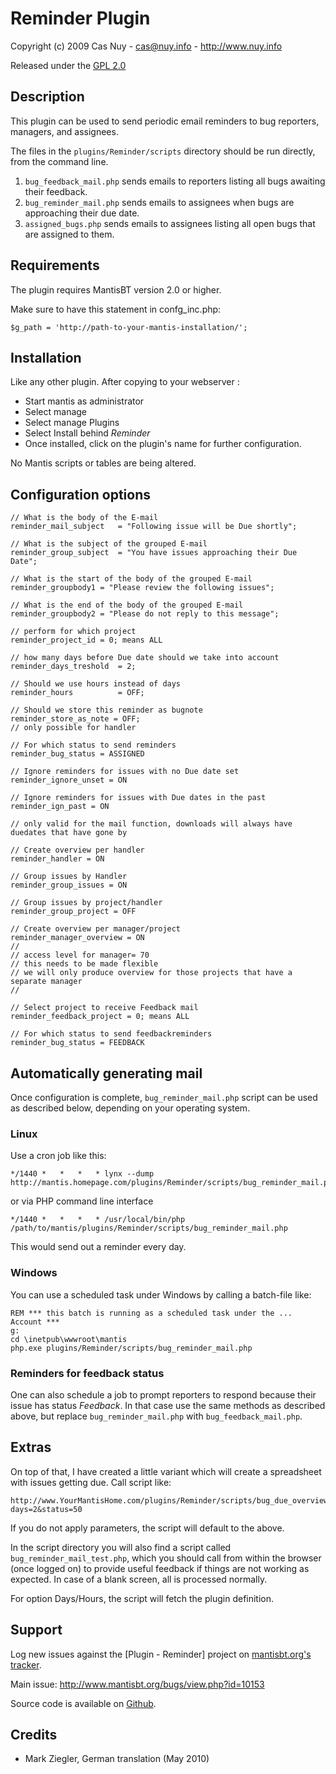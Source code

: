 # Reminder Plugin

Copyright (c) 2009  Cas Nuy - cas@nuy.info - http://www.nuy.info

Released under the [GPL 2.0](http://opensource.org/licenses/GPL-2.0)

## Description

This plugin can be used to send  periodic email reminders to bug reporters,
managers, and assignees.

The files in the `plugins/Reminder/scripts` directory should be run directly,
from the command line.

1. `bug_feedback_mail.php` sends emails to reporters listing all bugs awaiting
   their feedback.
2. `bug_reminder_mail.php` sends emails to assignees when bugs are approaching
   their due date.
3. `assigned_bugs.php` sends emails to assignees listing all open bugs that are
   assigned to them.


## Requirements

The plugin requires MantisBT version 2.0 or higher.

Make sure to have this statement in confg_inc.php:
```
$g_path = 'http://path-to-your-mantis-installation/';
```


## Installation

Like any other plugin. After copying to your webserver :

- Start mantis as administrator
- Select manage
- Select manage Plugins
- Select Install behind *Reminder*
- Once installed, click on the plugin's name for further configuration.

No Mantis scripts or tables are being altered.


## Configuration options

```
// What is the body of the E-mail
reminder_mail_subject	= "Following issue will be Due shortly";

// What is the subject of the grouped E-mail
reminder_group_subject	= "You have issues approaching their Due Date";

// What is the start of the body of the grouped E-mail
reminder_groupbody1	= "Please review the following issues";

// What is the end of the body of the grouped E-mail
reminder_groupbody2	= "Please do not reply to this message";

// perform for which project
reminder_project_id = 0; means ALL

// how many days before Due date should we take into account
reminder_days_treshold  = 2;

// Should we use hours instead of days
reminder_hours		  	= OFF;

// Should we store this reminder as bugnote
reminder_store_as_note = OFF;
// only possible for handler

// For which status to send reminders
reminder_bug_status = ASSIGNED

// Ignore reminders for issues with no Due date set
reminder_ignore_unset = ON

// Ignore reminders for issues with Due dates in the past
reminder_ign_past = ON

// only valid for the mail function, downloads will always have duedates that have gone by

// Create overview per handler
reminder_handler = ON

// Group issues by Handler
reminder_group_issues = ON

// Group issues by project/handler
reminder_group_project = OFF

// Create overview per manager/project
reminder_manager_overview = ON
//
// access level for manager= 70
// this needs to be made flexible
// we will only produce overview for those projects that have a separate manager
//

// Select project to receive Feedback mail
reminder_feedback_project = 0; means ALL

// For which status to send feedbackreminders
reminder_bug_status = FEEDBACK
```

## Automatically generating mail

Once configuration is complete, `bug_reminder_mail.php` script can be used
as described below, depending on your operating system.


### Linux

Use a cron job like this:
```
*/1440 *   *   *   * lynx --dump http://mantis.homepage.com/plugins/Reminder/scripts/bug_reminder_mail.php
```

or via PHP command line interface
```
*/1440 *   *   *   * /usr/local/bin/php /path/to/mantis/plugins/Reminder/scripts/bug_reminder_mail.php
```

This would send out a reminder every day.


### Windows

You can use a scheduled task under Windows by calling a batch-file like:

```
REM *** this batch is running as a scheduled task under the ... Account ***
g:
cd \inetpub\wwwroot\mantis
php.exe plugins/Reminder/scripts/bug_reminder_mail.php
```

### Reminders for feedback status

One can also schedule a job to prompt reporters to respond because their
issue has status *Feedback*. In that case use the same methods as described
above, but replace `bug_reminder_mail.php` with `bug_feedback_mail.php`.


## Extras

On top of that, I have created a little variant which will create a
spreadsheet with issues getting due. Call script like:

```
http://www.YourMantisHome.com/plugins/Reminder/scripts/bug_due_overview2.php?days=2&status=50
```

If you do not apply parameters, the script will default to the above.

In the script directory you will also find a script called
`bug_reminder_mail_test.php`, which you should call from within the
browser (once logged on) to provide useful feedback if things are not
working as expected. In case of a blank screen, all is processed normally.

For option Days/Hours, the script will fetch the plugin definition.


## Support

Log new issues against the [Plugin - Reminder] project on
[mantisbt.org's tracker](http://www.mantisbt.org/bugs/view_all_bug_page.php?project_id=7).

Main issue: http://www.mantisbt.org/bugs/view.php?id=10153

Source code is available on [Github](https://github.com/mantisbt-plugins/Reminder).


## Credits

- Mark Ziegler, German translation (May 2010)
